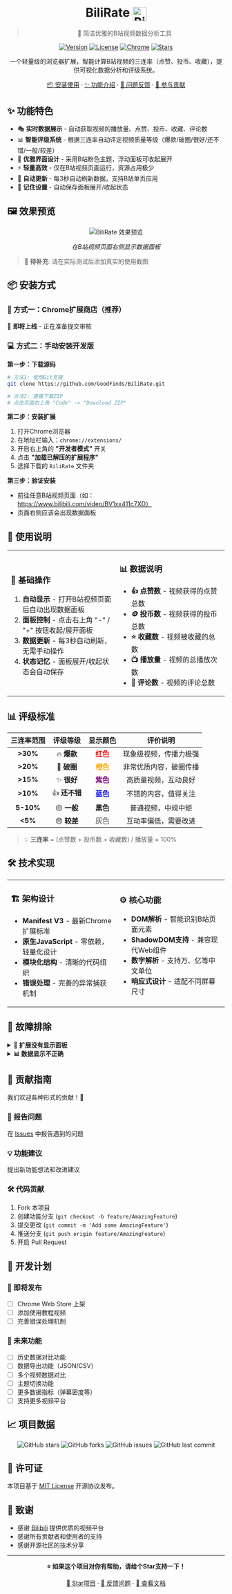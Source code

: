 <div align="center">

# BiliRate <img src="https://raw.githubusercontent.com/simple-icons/simple-icons/develop/icons/bilibili.svg" alt="Bilibili" width="32" height="32" style="vertical-align: middle;">

> 🎯 简洁优雅的B站视频数据分析工具

[![Version](https://img.shields.io/badge/version-1.3-blue.svg)](https://github.com/GoodFinds/BiliRate)
[![License](https://img.shields.io/badge/license-MIT-green.svg)](https://github.com/GoodFinds/BiliRate/blob/main/LICENSE)
[![Chrome](https://img.shields.io/badge/Chrome-88%2B-green.svg)](https://www.google.com/chrome/)
[![Stars](https://img.shields.io/github/stars/GoodFinds/BiliRate.svg)](https://github.com/GoodFinds/BiliRate)

一个轻量级的浏览器扩展，智能计算B站视频的三连率（点赞、投币、收藏），提供可视化数据分析和评级系统。

[📦 安装使用](#-安装方式) · [✨ 功能介绍](#-功能特色) · [🐛 问题反馈](https://github.com/GoodFinds/BiliRate/issues) · [🤝 参与贡献](#-贡献指南)

</div>

## ✨ 功能特色

- 🎭 **实时数据展示** - 自动获取视频的播放量、点赞、投币、收藏、评论数
- 📊 **智能评级系统** - 根据三连率自动评定视频质量等级（爆款/破圈/很好/还不错/一般/较差）
- 🎨 **优雅界面设计** - 采用B站粉色主题，浮动面板可收起展开
- ⚡ **轻量高效** - 仅在B站视频页面运行，资源占用极少
- 🔄 **自动更新** - 每3秒自动刷新数据，支持B站单页应用
- 💾 **记住设置** - 自动保存面板展开/收起状态

## 🖼️ 效果预览

<div align="center">
<img src="https://via.placeholder.com/600x300/fb7299/ffffff?text=BiliRate+效果截图" alt="BiliRate 效果预览" />

*在B站视频页面右侧显示数据面板*
</div>

> 📸 **待补充**: 请在实际测试后添加真实的使用截图

## 📦 安装方式

### 🎯 方式一：Chrome扩展商店（推荐）
🚧 **即将上线** - 正在准备提交审核

### 💻 方式二：手动安装开发版

**第一步：下载源码**
```bash
# 方法1: 使用Git克隆
git clone https://github.com/GoodFinds/BiliRate.git

# 方法2: 直接下载ZIP
# 点击页面右上角 "Code" -> "Download ZIP"
```

**第二步：安装扩展**
1. 打开Chrome浏览器
2. 在地址栏输入：`chrome://extensions/`
3. 开启右上角的 **"开发者模式"** 开关
4. 点击 **"加载已解压的扩展程序"**
5. 选择下载的 `BiliRate` 文件夹

**第三步：验证安装**
- 前往任意B站视频页面（如：https://www.bilibili.com/video/BV1xx411c7XD）
- 页面右侧应该会出现数据面板

## 🎯 使用说明

<table>
<tr>
<td width="50%">

### 📝 基础操作
1. **自动显示** - 打开B站视频页面后自动出现数据面板
2. **面板控制** - 点击右上角 "-" / "+" 按钮收起/展开面板  
3. **数据更新** - 每3秒自动刷新，无需手动操作
4. **状态记忆** - 面板展开/收起状态会自动保存

</td>
<td width="50%">

### 📊 数据说明
- **👍 点赞数** - 视频获得的点赞总数
- **🪙 投币数** - 视频获得的投币总数  
- **⭐ 收藏数** - 视频被收藏的总数
- **📺 播放量** - 视频的总播放次数
- **💬 评论数** - 视频的评论总数

</td>
</tr>
</table>

## 📊 评级标准

<div align="center">

| 三连率范围 | 评级等级 | 显示颜色 | 评价说明 |
|:--------:|:-------:|:-------:|:-------:|
| **>30%** | 🔥 **爆款** | <span style="color:red">**红色**</span> | 现象级视频，传播力极强 |
| **>20%** | 🚀 **破圈** | <span style="color:orange">**橙色**</span> | 非常优质内容，破圈传播 |  
| **>15%** | ✨ **很好** | <span style="color:purple">**紫色**</span> | 高质量视频，互动良好 |
| **>10%** | 👍 **还不错** | <span style="color:blue">**蓝色**</span> | 不错的内容，值得关注 |
| **5-10%** | 😐 **一般** | **黑色** | 普通视频，中规中矩 |
| **<5%** | 😞 **较差** | <span style="color:gray">**灰色**</span> | 互动率偏低，需要改进 |

</div>

> 💡 **三连率** = (点赞数 + 投币数 + 收藏数) / 播放量 × 100%

## 🛠️ 技术实现

<table>
<tr>
<td width="50%">

### 🏗️ 架构设计
- **Manifest V3** - 最新Chrome扩展标准
- **原生JavaScript** - 零依赖，轻量化设计
- **模块化结构** - 清晰的代码组织
- **错误处理** - 完善的异常捕获机制

</td>
<td width="50%">

### ⚙️ 核心功能
- **DOM解析** - 智能识别B站页面元素
- **ShadowDOM支持** - 兼容现代Web组件
- **数字解析** - 支持万、亿等中文单位
- **响应式设计** - 适配不同屏幕尺寸

</td>
</tr>
</table>

## 🔧 故障排除

<details>
<summary><strong>🚫 扩展没有显示面板</strong></summary>

- ✅ 确认扩展已启用且图标显示正常
- ✅ 检查是否在B站视频页面（非首页或其他页面）  
- ✅ 尝试刷新页面或重新加载扩展
- ✅ 查看浏览器控制台是否有错误信息

</details>

<details>
<summary><strong>📊 数据显示不正确</strong></summary>

- ⏳ 等待几秒钟，数据会自动更新
- 🔄 某些数据需要页面完全加载后才能获取
- 💬 评论数可能由于页面结构变化无法获取（显示"加载中"）
- 📝 如问题持续，请提交Issue反馈

</details>

## 🤝 贡献指南

我们欢迎各种形式的贡献！🎉

### 🐛 报告问题
在 [Issues](https://github.com/GoodFinds/BiliRate/issues) 中报告遇到的问题

### 💡 功能建议  
提出新功能想法和改进建议

### 🛠️ 代码贡献
1. Fork 本项目
2. 创建功能分支 (`git checkout -b feature/AmazingFeature`)
3. 提交更改 (`git commit -m 'Add some AmazingFeature'`)
4. 推送分支 (`git push origin feature/AmazingFeature`)
5. 开启 Pull Request

## 📝 开发计划

### 🚀 即将发布
- [ ] Chrome Web Store 上架
- [ ] 添加使用教程视频
- [ ] 完善错误处理机制

### 🔮 未来功能
- [ ] 历史数据对比功能
- [ ] 数据导出功能（JSON/CSV）
- [ ] 多个视频数据对比
- [ ] 主题切换功能
- [ ] 更多数据指标（弹幕密度等）
- [ ] 支持更多视频平台

## 📈 项目数据

<div align="center">

![GitHub stars](https://img.shields.io/github/stars/GoodFinds/BiliRate?style=social)
![GitHub forks](https://img.shields.io/github/forks/GoodFinds/BiliRate?style=social)
![GitHub issues](https://img.shields.io/github/issues/GoodFinds/BiliRate)
![GitHub last commit](https://img.shields.io/github/last-commit/GoodFinds/BiliRate)

</div>

## 📄 许可证

本项目基于 [MIT License](LICENSE) 开源协议发布。

## 🙏 致谢

- 感谢 [Bilibili](https://www.bilibili.com) 提供优质的视频平台
- 感谢所有贡献者和使用者的支持
- 感谢开源社区的技术分享

---

<div align="center">

**⭐ 如果这个项目对你有帮助，请给个Star支持一下！**

[🌟 Star项目](https://github.com/GoodFinds/BiliRate) · [🐛 反馈问题](https://github.com/GoodFinds/BiliRate/issues) · [📖 查看文档](https://github.com/GoodFinds/BiliRate/blob/main/README.md)

</div>
